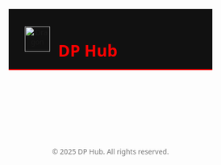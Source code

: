 
<!DOCTYPE html>
<html lang="en">
<head>
  <meta charset="UTF-8" />
  <meta name="viewport" content="width=device-width, initial-scale=1.0"/>
  <title>DP Hub – Top Roblox Scripts</title>
  <style>
    * {
      margin: 0;
      padding: 0;
      box-sizing: border-box;
      font-family: 'Segoe UI', sans-serif;
    }

    body {
      background: #000;
      color: #fff;
      overflow-x: hidden;
      position: relative;
    }

    canvas#bg {
      position: fixed;
      top: 0;
      left: 0;
      z-index: 0;
    }

    header {
      background-color: #111;
      border-bottom: 2px solid red;
      padding: 1rem 2rem;
      display: flex;
      align-items: center;
      position: relative;
      z-index: 1;
    }

    header img {
      width: 50px;
      height: 50px;
      margin-right: 1rem;
    }

    header h1 {
      color: red;
      font-size: 2rem;
      font-weight: bold;
    }

    .container {
      position: relative;
      z-index: 1;
      padding: 2rem;
      display: grid;
      grid-template-columns: repeat(auto-fill, minmax(300px, 1fr));
      gap: 1.5rem;
    }

    .card {
      background: #1a1a1a;
      border: 1px solid #444;
      border-left: 4px solid red;
      border-radius: 0.5rem;
      padding: 1rem;
      transition: transform 0.2s;
    }

    .card:hover {
      transform: translateY(-5px);
      box-shadow: 0 0 15px red;
    }

    .card h3 {
      color: red;
      margin-bottom: 0.5rem;
    }

    .card p {
      color: #ccc;
      font-size: 0.9rem;
    }

    .card button {
      margin-top: 1rem;
      background: red;
      color: black;
      border: none;
      padding: 0.5rem 1rem;
      border-radius: 4px;
      cursor: pointer;
      font-weight: bold;
    }

    .card button:hover {
      background: #ff4d4d;
    }

    footer {
      text-align: center;
      padding: 2rem;
      font-size: 0.875rem;
      color: #777;
      z-index: 1;
      position: relative;
    }

    textarea {
      display: none;
    }
  </style>
</head>
<body>

<canvas id="bg"></canvas>

<header>
  <img src="https://yt3.googleusercontent.com/VZFsH87J_cdIIAUJgNQEj0SYUSCu9xYOwAvFj73Sbrr9u6914UXUHEBnLhdOPMbDNQWuJzG3Omc=s900-c-k-c0x00ffffff-no-rj" alt="Dragon">
  <h1>DP Hub</h1>
</header>

<div class="container">
  <!-- Top 15 Script Cards -->
  <script>
    const scripts = [
      { title: "Blade Ball Combat AI", desc: "Auto parry, dash, fake detect", code: `loadstring(game:HttpGet('https://pastebin.com/raw/BladeAI'))()` },
      { title: "Arsenal ESP", desc: "Full wallhack, tracers, team check", code: `loadstring(game:HttpGet('https://pastebin.com/raw/ESPCode'))()` },
      { title: "Fly / Noclip", desc: "Toggle fly + noclip anywhere", code: `loadstring(game:HttpGet('https://pastebin.com/raw/FlyCode'))()` },
      { title: "Speed Boost", desc: "Boost walk/run speed", code: `loadstring(game:HttpGet('https://pastebin.com/raw/Speed'))()` },
      { title: "Teleport GUI", desc: "Click-to-teleport around map", code: `loadstring(game:HttpGet('https://pastebin.com/raw/Teleport'))()` },
      { title: "ESP + Aimbot", desc: "Combo vision + auto aim", code: `loadstring(game:HttpGet('https://pastebin.com/raw/AimbotESP'))()` },
      { title: "Anti-AFK", desc: "Prevent AFK kick forever", code: `loadstring(game:HttpGet('https://pastebin.com/raw/AntiAFK'))()` },
      { title: "Chat Spammer", desc: "Spam custom messages", code: `loadstring(game:HttpGet('https://pastebin.com/raw/Spammer'))()` },
      { title: "Kill All Script", desc: "One-tap kill everyone", code: `loadstring(game:HttpGet('https://pastebin.com/raw/KillAll'))()` },
      { title: "Auto Farm GUI", desc: "Auto farm + level up", code: `loadstring(game:HttpGet('https://pastebin.com/raw/Farm'))()` },
      { title: "X-Ray Vision", desc: "See through walls", code: `loadstring(game:HttpGet('https://pastebin.com/raw/Xray'))()` },
      { title: "Invisible Character", desc: "Turn invisible fully", code: `loadstring(game:HttpGet('https://pastebin.com/raw/Invis'))()` },
      { title: "Item Giver", desc: "Spawn items into inventory", code: `loadstring(game:HttpGet('https://pastebin.com/raw/Giver'))()` },
      { title: "Knife Ability Script", desc: "Use all abilities in Knife Game", code: `loadstring(game:HttpGet('https://pastebin.com/raw/Knife'))()` },
      { title: "OP GUI Hub", desc: "All-in-one GUI for exploits", code: `loadstring(game:HttpGet('https://pastebin.com/raw/OPGUI'))()` },
    ];

    document.write(
      scripts.map(script => `
        <div class="card">
          <h3>${script.title}</h3>
          <p>${script.desc}</p>
          <button onclick="copyScript(\`${script.code}\`)">Copy Script</button>
        </div>
      `).join("")
    );
  </script>
</div>

<footer>
  &copy; 2025 DP Hub. All rights reserved.
</footer>

<textarea id="scriptBox"></textarea>
<script>
  function copyScript(text) {
    const box = document.getElementById("scriptBox");
    box.style.display = "block";
    box.value = text;
    box.select();
    document.execCommand("copy");
    box.style.display = "none";
    alert("✅ Script copied!");
  }
</script>

<!-- Particle Background Script -->
<script>
  const canvas = document.getElementById("bg");
  const ctx = canvas.getContext("2d");
  canvas.width = window.innerWidth;
  canvas.height = window.innerHeight;

  const particles = [];
  for (let i = 0; i < 100; i++) {
    particles.push({
      x: Math.random() * canvas.width,
      y: Math.random() * canvas.height,
      r: Math.random() * 2 + 1,
      d: Math.random() * 1,
    });
  }

  function draw() {
    ctx.clearRect(0, 0, canvas.width, canvas.height);
    ctx.fillStyle = "white";
    for (let i = 0; i < particles.length; i++) {
      const p = particles[i];
      ctx.beginPath();
      ctx.arc(p.x, p.y, p.r, 0, Math.PI * 2, true);
      ctx.fill();
    }
    update();
  }

  function update() {
    for (let i = 0; i < particles.length; i++) {
      const p = particles[i];
      p.y += p.d;
      if (p.y > canvas.height) {
        p.y = 0;
        p.x = Math.random() * canvas.width;
      }
    }
  }

  setInterval(draw, 33);
  window.onresize = () => {
    canvas.width = window.innerWidth;
    canvas.height = window.innerHeight;
  };
</script>
</body>
</html>
